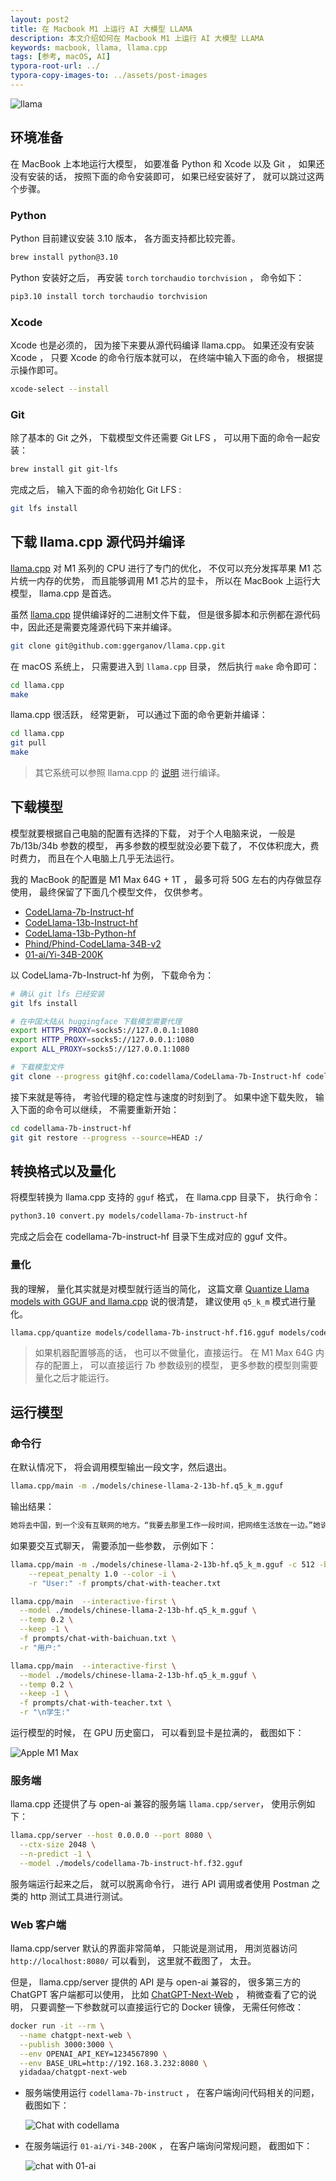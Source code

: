 ```yaml
---
layout: post2
title: 在 Macbook M1 上运行 AI 大模型 LLAMA
description: 本文介绍如何在 Macbook M1 上运行 AI 大模型 LLAMA
keywords: macbook, llama, llama.cpp
tags: [参考, macOS, AI]
typora-root-url: ../
typora-copy-images-to: ../assets/post-images
---
```


![llama](/assets/post-images/20240411160148.png)

## 环境准备

在 MacBook 上本地运行大模型， 如要准备 Python 和 Xcode 以及 Git ， 如果还没有安装的话， 按照下面的命令安装即可， 如果已经安装好了， 就可以跳过这两个步骤。

### Python

Python 目前建议安装 3.10 版本， 各方面支持都比较完善。

```bash
brew install python@3.10
```

Python 安装好之后， 再安装 `torch` `torchaudio` `torchvision` ， 命令如下：

```bash
pip3.10 install torch torchaudio torchvision
```

### Xcode

Xcode 也是必须的， 因为接下来要从源代码编译 llama.cpp。 如果还没有安装 Xcode ， 只要 Xcode 的命令行版本就可以， 在终端中输入下面的命令， 根据提示操作即可。

```bash
xcode-select --install
```

### Git

除了基本的 Git 之外， 下载模型文件还需要 Git LFS ， 可以用下面的命令一起安装：

```bash
brew install git git-lfs
```

完成之后， 输入下面的命令初始化 Git LFS :

```bash
git lfs install
```

## 下载 llama.cpp 源代码并编译

[llama.cpp](https://github.com/ggerganov/llama.cpp) 对 M1 系列的 CPU 进行了专门的优化， 不仅可以充分发挥苹果 M1 芯片统一内存的优势， 而且能够调用 M1 芯片的显卡， 所以在 MacBook 上运行大模型， llama.cpp 是首选。

虽然 [llama.cpp](https://github.com/ggerganov/llama.cpp) 提供编译好的二进制文件下载， 但是很多脚本和示例都在源代码中，因此还是需要克隆源代码下来并编译。

```sh
git clone git@github.com:ggerganov/llama.cpp.git
```

在 macOS 系统上， 只需要进入到 `llama.cpp` 目录， 然后执行 `make` 命令即可：

```bash
cd llama.cpp
make
```

llama.cpp 很活跃， 经常更新， 可以通过下面的命令更新并编译：

```bash
cd llama.cpp
git pull
make
```

> 其它系统可以参照 llama.cpp 的 [说明](https://github.com/ggerganov/llama.cpp?tab=readme-ov-file#build) 进行编译。

## 下载模型

模型就要根据自己电脑的配置有选择的下载， 对于个人电脑来说， 一般是 7b/13b/34b 参数的模型， 再多参数的模型就没必要下载了， 不仅体积庞大，费时费力， 而且在个人电脑上几乎无法运行。

我的 MacBook 的配置是 M1 Max 64G + 1T ， 最多可将 50G 左右的内存做显存使用， 最终保留了下面几个模型文件， 仅供参考。

- [CodeLlama-7b-Instruct-hf](https://huggingface.co/codellama/CodeLlama-7b-Instruct-hf)
- [CodeLlama-13b-Instruct-hf](https://huggingface.co/codellama/CodeLlama-13b-Instruct-hf)
- [CodeLlama-13b-Python-hf](https://huggingface.co/codellama/CodeLlama-13b-Python-hf)
- [Phind/Phind-CodeLlama-34B-v2](https://huggingface.co/Phind/Phind-CodeLlama-34B-v2)
- [01-ai/Yi-34B-200K](https://huggingface.co/01-ai/Yi-34B-200K)

以 CodeLlama-7b-Instruct-hf 为例， 下载命令为：

```bash
# 确认 git lfs 已经安装
git lfs install

# 在中国大陆从 huggingface 下载模型需要代理
export HTTPS_PROXY=socks5://127.0.0.1:1080
export HTTP_PROXY=socks5://127.0.0.1:1080
export ALL_PROXY=socks5://127.0.0.1:1080

# 下载模型文件
git clone --progress git@hf.co:codellama/CodeLlama-7b-Instruct-hf codellama-7b-instruct-hf
```

接下来就是等待， 考验代理的稳定性与速度的时刻到了。 如果中途下载失败， 输入下面的命令可以继续， 不需要重新开始：

```bash
cd codellama-7b-instruct-hf
git git restore --progress --source=HEAD :/
```

## 转换格式以及量化

将模型转换为 llama.cpp 支持的 `gguf` 格式， 在 llama.cpp 目录下， 执行命令：

```sh
python3.10 convert.py models/codellama-7b-instruct-hf
```

完成之后会在 codellama-7b-instruct-hf 目录下生成对应的 gguf 文件。

### 量化

我的理解， 量化其实就是对模型就行适当的简化， 这篇文章 [Quantize Llama models with GGUF and llama.cpp](https://towardsdatascience.com/quantize-llama-models-with-ggml-and-llama-cpp-3612dfbcc172) 说的很清楚， 建议使用 `q5_k_m` 模式进行量化。

```sh
llama.cpp/quantize models/codellama-7b-instruct-hf.f16.gguf models/codellama-7b-instruct-hf.q4_0.gguf q5_k_m
```

> 如果机器配置够高的话， 也可以不做量化，直接运行。 在 M1 Max 64G 内存的配置上， 可以直接运行 7b 参数级别的模型， 更多参数的模型则需要量化之后才能运行。

## 运行模型

### 命令行

在默认情况下， 将会调用模型输出一段文字，然后退出。

```sh
llama.cpp/main -m ./models/chinese-llama-2-13b-hf.q5_k_m.gguf
```

输出结果：

```txt
她将去中国，到一个没有互联网的地方。“我要去那里工作一段时间，把网络生活放在一边。”她说。 [end of text]
```

如果要交互式聊天， 需要添加一些参数， 示例如下：

```sh
llama.cpp/main -m ./models/chinese-llama-2-13b-hf.q5_k_m.gguf -c 512 -b 1024 -n 256 --keep 48 \
    --repeat_penalty 1.0 --color -i \
    -r "User:" -f prompts/chat-with-teacher.txt
```

```sh
llama.cpp/main  --interactive-first \
  --model ./models/chinese-llama-2-13b-hf.q5_k_m.gguf \
  --temp 0.2 \
  --keep -1 \
  -f prompts/chat-with-baichuan.txt \
  -r "用户:"
```

```sh
llama.cpp/main  --interactive-first \
  --model ./models/chinese-llama-2-13b-hf.q5_k_m.gguf \
  --temp 0.2 \
  --keep -1 \
  -f prompts/chat-with-teacher.txt \
  -r "\n学生:"
```

运行模型的时候， 在 GPU 历史窗口， 可以看到显卡是拉满的， 截图如下：

![Apple M1 Max](/assets/post-images/20240411155919.png)

### 服务端

llama.cpp 还提供了与 open-ai 兼容的服务端 `llama.cpp/server`， 使用示例如下：

```bash
llama.cpp/server --host 0.0.0.0 --port 8080 \
  --ctx-size 2048 \
  --n-predict -1 \
  --model ./models/codellama-7b-instruct-hf.f32.gguf
```

服务端运行起来之后， 就可以脱离命令行， 进行 API 调用或者使用 Postman 之类的 http 测试工具进行测试。

### Web 客户端

llama.cpp/server 默认的界面非常简单， 只能说是测试用， 用浏览器访问 `http://localhost:8080/` 可以看到， 这里就不截图了， 太丑。

但是， llama.cpp/server 提供的 API 是与 open-ai 兼容的， 很多第三方的 ChatGPT 客户端都可以使用， 比如 [ChatGPT-Next-Web](https://github.com/ChatGPTNextWeb/ChatGPT-Next-Web) ， 稍微查看了它的说明， 只要调整一下参数就可以直接运行它的 Docker 镜像， 无需任何修改：

```bash
docker run -it --rm \
  --name chatgpt-next-web \
  --publish 3000:3000 \
  --env OPENAI_API_KEY=1234567890 \
  --env BASE_URL=http://192.168.3.232:8080 \
  yidadaa/chatgpt-next-web
```

- 服务端使用运行 `codellama-7b-instruct` ， 在客户端询问代码相关的问题， 截图如下：

  ![Chat with codellama](/assets/post-images/20240411163453.png)

- 在服务端运行 `01-ai/Yi-34B-200K` ， 在客户端询问常规问题， 截图如下：

  ![chat with 01-ai](/assets/post-images/20240411164210.png)
